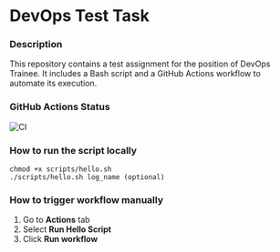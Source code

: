 # DevOps Test Task

### Description
This repository contains a test assignment for the position of DevOps Trainee. It includes a Bash script and a GitHub Actions workflow to automate its execution.

### GitHub Actions Status
![CI](https://github.com/KlimukhMaksim/devops-test-task-maks/actions/workflows/run-script.yml/badge.svg)

### How to run the script locally
````
chmod +x scripts/hello.sh
./scripts/hello.sh log_name (optional)
````

### How to trigger workflow manually

1. Go to **Actions** tab
2. Select **Run Hello Script**
3. Click **Run workflow**
